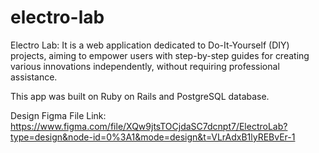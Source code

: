 # electro-lab

Electro Lab: It is a web application dedicated to Do-It-Yourself (DIY) projects, aiming to empower users with
step-by-step guides for creating various innovations independently, without requiring professional assistance. 

This app was built on Ruby on Rails and PostgreSQL database. 

Design Figma File Link: https://www.figma.com/file/XQw9jtsTOCjdaSC7dcnpt7/ElectroLab?type=design&node-id=0%3A1&mode=design&t=VLrAdxB1lyREBvEr-1
